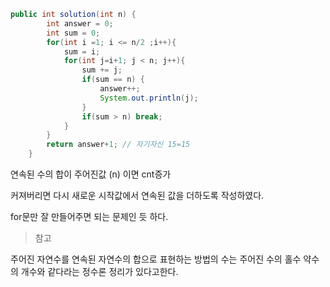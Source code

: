 ```java
public int solution(int n) {
        int answer = 0;
        int sum = 0;
        for(int i =1; i <= n/2 ;i++){
            sum = i;
            for(int j=i+1; j < n; j++){
                sum += j;
                if(sum == n) {
                    answer++;
                    System.out.println(j);
                }
                if(sum > n) break;
            }
        }
        return answer+1; // 자기자신 15=15
    }
```
연속된 수의 합이 주어진값 (n) 이면 cnt증가

커져버리면 다시 새로운 시작값에서 연속된 값을 더하도록 작성하였다.

for문만 잘 만들어주면 되는 문제인 듯 하다.



> 참고

주어진 자연수를 연속된 자연수의 합으로 표현하는 방법의 수는 주어진 수의 홀수 약수의 개수와 같다라는 정수론 정리가 있다고한다.

